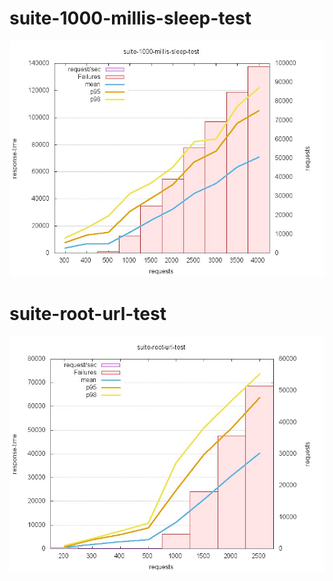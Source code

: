 # suite-1000-millis-sleep-test
![suite-1000-millis-sleep-test](suite-1000-millis-sleep-test/aggregate.jpg)
# suite-root-url-test
![suite-root-url-test](suite-root-url-test/aggregate.jpg)
